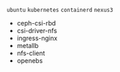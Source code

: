 `ubuntu`
`kubernetes`
`containerd`
`nexus3`
- ceph-csi-rbd
- csi-driver-nfs
- ingress-nginx
- metallb
- nfs-client
- openebs

